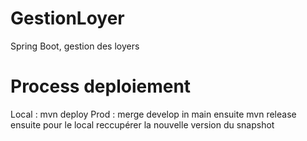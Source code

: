 # GestionLoyer
Spring Boot, gestion des loyers

# Process deploiement
Local : mvn deploy
Prod : merge develop in main ensuite mvn release ensuite pour le local reccupérer la nouvelle version du snapshot
